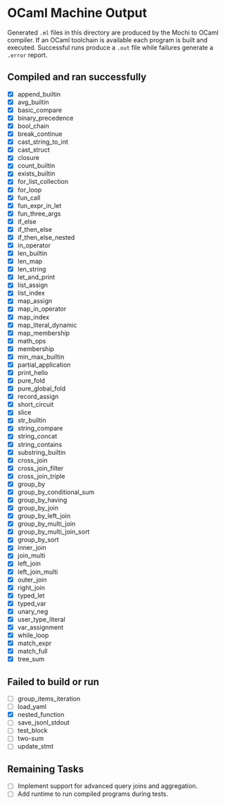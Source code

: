 # OCaml Machine Output

Generated `.ml` files in this directory are produced by the Mochi to OCaml compiler.
If an OCaml toolchain is available each program is built and executed.  Successful
runs produce a `.out` file while failures generate a `.error` report.

## Compiled and ran successfully

- [x] append_builtin
- [x] avg_builtin
- [x] basic_compare
- [x] binary_precedence
- [x] bool_chain
- [x] break_continue
- [x] cast_string_to_int
- [x] cast_struct
- [x] closure
- [x] count_builtin
- [x] exists_builtin
- [x] for_list_collection
- [x] for_loop
- [x] fun_call
- [x] fun_expr_in_let
- [x] fun_three_args
- [x] if_else
- [x] if_then_else
- [x] if_then_else_nested
- [x] in_operator
- [x] len_builtin
- [x] len_map
- [x] len_string
- [x] let_and_print
- [x] list_assign
- [x] list_index
- [x] map_assign
- [x] map_in_operator
- [x] map_index
- [x] map_literal_dynamic
- [x] map_membership
- [x] math_ops
- [x] membership
- [x] min_max_builtin
- [x] partial_application
- [x] print_hello
- [x] pure_fold
- [x] pure_global_fold
- [x] record_assign
- [x] short_circuit
- [x] slice
- [x] str_builtin
- [x] string_compare
- [x] string_concat
- [x] string_contains
- [x] substring_builtin
- [x] cross_join
- [x] cross_join_filter
- [x] cross_join_triple
- [x] group_by
- [x] group_by_conditional_sum
- [x] group_by_having
- [x] group_by_join
- [x] group_by_left_join
- [x] group_by_multi_join
- [x] group_by_multi_join_sort
- [x] group_by_sort
- [x] inner_join
- [x] join_multi
- [x] left_join
- [x] left_join_multi
- [x] outer_join
- [x] right_join
- [x] typed_let
- [x] typed_var
- [x] unary_neg
- [x] user_type_literal
- [x] var_assignment
- [x] while_loop
- [x] match_expr
- [x] match_full
- [x] tree_sum

## Failed to build or run

- [ ] group_items_iteration
- [ ] load_yaml
 - [x] nested_function
- [ ] save_jsonl_stdout
- [ ] test_block
- [ ] two-sum
- [ ] update_stmt

## Remaining Tasks
- [ ] Implement support for advanced query joins and aggregation.
- [ ] Add runtime to run compiled programs during tests.
